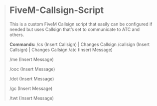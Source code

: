 > # FiveM-Callsign-Script
> This is a custom FiveM Callsign script that easily can be configured if needed but uses Callsign that’s set to communicate to ATC and others.
> 
> **Commands:**
> /cs (Insert Callsign) | Changes Callsign
> /callsign (Insert Callsign) | Changes Callsign
> /atc (Insert Message) 
> 
> /me (Insert Message) 
> 
> /ooc (Insert Message) 
> 
> /dot (Insert Message) 
> 
> /gc (Insert Message) 
> 
> /twt (Insert Message) 
